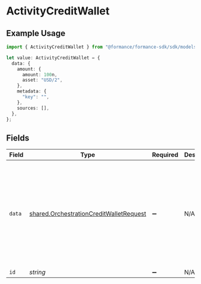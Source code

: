 # ActivityCreditWallet

## Example Usage

```typescript
import { ActivityCreditWallet } from "@formance/formance-sdk/sdk/models/shared";

let value: ActivityCreditWallet = {
  data: {
    amount: {
      amount: 100n,
      asset: "USD/2",
    },
    metadata: {
      "key": "",
    },
    sources: [],
  },
};
```

## Fields

| Field                                                                                                     | Type                                                                                                      | Required                                                                                                  | Description                                                                                               | Example                                                                                                   |
| --------------------------------------------------------------------------------------------------------- | --------------------------------------------------------------------------------------------------------- | --------------------------------------------------------------------------------------------------------- | --------------------------------------------------------------------------------------------------------- | --------------------------------------------------------------------------------------------------------- |
| `data`                                                                                                    | [shared.OrchestrationCreditWalletRequest](../../../sdk/models/shared/orchestrationcreditwalletrequest.md) | :heavy_minus_sign:                                                                                        | N/A                                                                                                       | {<br/>"amount": {<br/>"asset": "USD/2",<br/>"amount": 100<br/>},<br/>"metadata": {<br/>"key": ""<br/>},<br/>"sources": []<br/>} |
| `id`                                                                                                      | *string*                                                                                                  | :heavy_minus_sign:                                                                                        | N/A                                                                                                       |                                                                                                           |